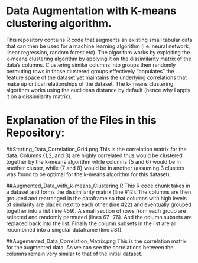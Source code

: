 
# Data Augmentation with K-means clustering algorithm.
This repository contains R code that augments an existing small tabular data that can then be used for a machine learning algorithm (i.e. neural network, linear regression, random forest etc). The algorithm works by exploiting the k-means clustering algorithm by applying it on the dissimilarity matrix of the data’s columns. Clustering similar columns into groups then randomly permuting rows in those clustered groups effectively “populates” the feature space of the dataset yet maintains the underlying correlations that make up critical relationships of the dataset. The k-means clustering algorithm works using the euclidean distance by default (hence why I apply it on a dissimilarity matrix).

# Explanation of the Files in this Repository: 

##Starting_Data_Correlation_Grid.png
This is the correlation matrix for the data. Columns {1,2, and 3} are highly correlated thus would be clustered together by the k-means algorithm while columns {5 and 6} would be in another cluster, while {7 and 8} would be in another (assuming 3 clusters was found to be optimal for the k-means algorithm for this dataset). 

##Augmented_Data_with_k-means_Clustering.R
This R code chunk takes in a dataset and forms the dissimilarity matrix (line #12). The columns are then grouped and rearranged in the dataframe so that columns with high levels of similarity are placed next to each other (line #22) and eventually grouped together into a list (line #59). A small section of rows from each group are selected and randomly permuted (lines 67 -76). And the column subsets are replaced back into the list. Finally the column subsets in the list are all recombined into a singular dataframe (line #81). 

##Augemented_Data_Correlation_Matrix.png
This is the correlation matrix for the augmented data. As we can see the correlations between the columns remain very similar to that of the initial dataset. 
